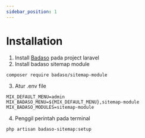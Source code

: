 ```yaml
---
sidebar_position: 1
---
```


# Installation

1. Install [Badaso](https://badaso-docs.uatech.co.id/docs/en/getting-started/installation/) pada project laravel
2. Install badaso sitemap module
```
composer require badaso/sitemap-module
``` 
3. Atur .env file

```
MIX_DEFAULT_MENU=admin
MIX_BADASO_MENU=${MIX_DEFAULT_MENU},sitemap-module
MIX_BADASO_MODULES=sitemap-module
```
4. Penggil perintah pada terminal 
```
php artisan badaso-sitemap:setup
```